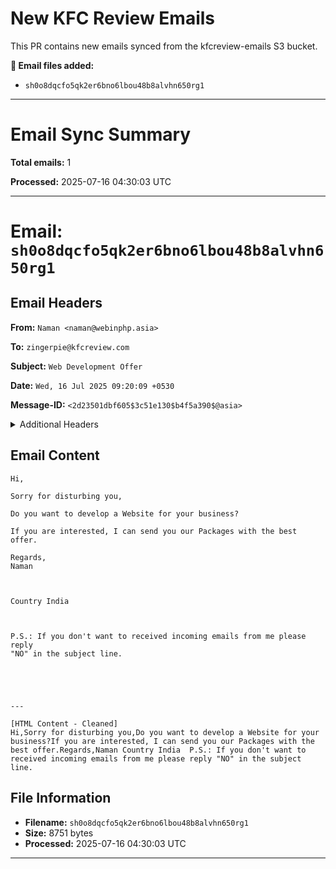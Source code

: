 # New KFC Review Emails

This PR contains new emails synced from the kfcreview-emails S3 bucket.

**📧 Email files added:**
- `sh0o8dqcfo5qk2er6bno6lbou48b8alvhn650rg1`

---

# Email Sync Summary

**Total emails:** 1

**Processed:** 2025-07-16 04:30:03 UTC

---

# Email: `sh0o8dqcfo5qk2er6bno6lbou48b8alvhn650rg1`

## Email Headers

**From:** `Naman <naman@webinphp.asia>`

**To:** `zingerpie@kfcreview.com`

**Subject:** `Web Development Offer`

**Date:** `Wed, 16 Jul 2025 09:20:09 +0530`

**Message-ID:** `<2d23501dbf605$3c51e130$b4f5a390$@asia>`

<details>
<summary>Additional Headers</summary>

**Return-Path:** `<naman@webinphp.asia>`

**Received:** `from mail-pf1-f194.google.com (mail-pf1-f194.google.com [209.85.210.194]) by inbound-smtp.us-east-2.amazonaws.com with SMTP id sh0o8dqcfo5qk2er6bno6lbou48b8alvhn650rg1 for zingerpie@kfcreview.com; Wed, 16 Jul 2025 03:53:58 +0000 (UTC)`

**Received-SPF:** `pass (spfCheck: domain of webinphp.asia designates 209.85.210.194 as permitted sender) client-ip=209.85.210.194; envelope-from=naman@webinphp.asia; helo=mail-pf1-f194.google.com;`

**Authentication-Results:** `amazonses.com; spf=pass (spfCheck: domain of webinphp.asia designates 209.85.210.194 as permitted sender) client-ip=209.85.210.194; envelope-from=naman@webinphp.asia; helo=mail-pf1-f194.google.com; dkim=pass header.i=@webinphp-asia.20230601.gappssmtp.com; dmarc=none header.from=webinphp.asia;`

**Received:** `by mail-pf1-f194.google.com with SMTP id d2e1a72fcca58-748e63d4b05so3690882b3a.2 for <zingerpie@kfcreview.com>; Tue, 15 Jul 2025 20:53:58 -0700 (PDT)`

**DKIM-Signature:** `v=1; a=rsa-sha256; c=relaxed/relaxed; d=webinphp-asia.20230601.gappssmtp.com; s=20230601; t=1752638037; x=1753242837; darn=kfcreview.com; h=content-language:thread-index:mime-version:message-id:date:subject :to:from:from:to:cc:subject:date:message-id:reply-to; bh=YGRpQW76ZT6y8jtasGFfNSCiOsGvkOYYOhvZqbYVn80=; b=HLPXD7VJvrY3Rf885FtxgbTXTUpJC+G/VOLkAsrzPIxLONEusN10wstOazJK4xkNdj cwC+X8avGafcyLGaBQ2UwCP4fI+fhYdJKLFF30sJAr5CfqW6/AQqFJt48lDj/Xj5BYtg 8B07nCPiRIG8OtJvf5uXAZRhUBeVBtt7tCEXaJ5+88TSJ4pfjTxTeaNTIUKky2F2wwZ4 MRWhs/jLUAl3h5PeKy9bpH4vN4JSDPA1bRF16WmbGsdzvEEoCgTdNwP7EfHlVW3fgVf5 2YZOq8dBls286k/qvIi1Hlrhof191b5zHfiw0dFJXHwHIZb/uyAhoYcEdAF3AsSQENIA K58Q==`

**Return-Path:** `<naman@webinphp.asia>`

**Received:** `from Mobrilz ([2405:201:404f:1085:290a:7f5:c291:1fb0]) by smtp.gmail.com with ESMTPSA id d2e1a72fcca58-74eb9e06a04sm12192498b3a.44.2025.07.15.20.53.55 for <zingerpie@kfcreview.com> (version=TLS1_2 cipher=ECDHE-ECDSA-AES128-GCM-SHA256 bits=128/128); Tue, 15 Jul 2025 20:53:56 -0700 (PDT)`

**MIME-Version:** `1.0`

**Content-Type:** `multipart/alternative; boundary="----=_NextPart_000_2D236_01DBF633.560A1D30"`

**Thread-Index:** `Adv1ZOLeA3JjB+jrTJellt812ylUig==`

**Content-Language:** `en-us`

</details>

## Email Content

```
Hi,

Sorry for disturbing you,

Do you want to develop a Website for your business?

If you are interested, I can send you our Packages with the best offer.

Regards,
Naman

 

Country India 

 

P.S.: If you don't want to received incoming emails from me please reply
"NO" in the subject line. 

 



---

[HTML Content - Cleaned]
Hi,Sorry for disturbing you,Do you want to develop a Website for your business?If you are interested, I can send you our Packages with the best offer.Regards,Naman Country India  P.S.: If you don't want to received incoming emails from me please reply "NO" in the subject line.
```

## File Information

- **Filename:** `sh0o8dqcfo5qk2er6bno6lbou48b8alvhn650rg1`
- **Size:** 8751 bytes
- **Processed:** 2025-07-16 04:30:03 UTC


---


